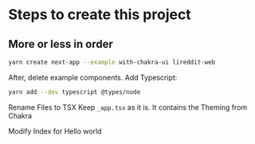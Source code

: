 # Steps to create this project
## More or less in order

```bash
yarn create next-app --example with-chakra-ui lireddit-web
```
After, delete example components.
Add Typescript:
```bash
yarn add --dev typescript @types/node
```
Rename Files to TSX
Keep `_app.tsx` as it is. It contains the Theming from Chakra

Modify Index for Hello world
